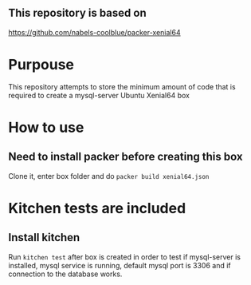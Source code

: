 ## This repository is based on 
https://github.com/nabels-coolblue/packer-xenial64

# Purpouse
This repository attempts to store the minimum amount of code that is required to create a mysql-server Ubuntu Xenial64 box

# How to use

## Need to install packer before creating this box

Clone it, enter box folder and do `packer build xenial64.json`

# Kitchen tests are included
## Install kitchen 
Run `kitchen test` after box is created in order to test if mysql-server is installed, mysql service is running, default mysql port is 3306 and if connection to the database works.
